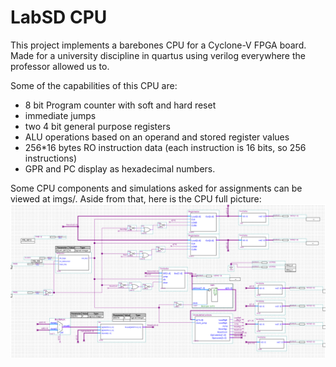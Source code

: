 # LabSD CPU
This project implements a barebones CPU for a Cyclone-V FPGA board. Made for a university discipline in quartus using verilog everywhere the professor allowed us to.

Some of the capabilities of this CPU are:
* 8 bit Program counter with soft and hard reset
* immediate jumps
* two 4 bit general purpose registers
* ALU operations based on an operand and stored register values
* 256*16 bytes RO instruction data (each instruction is 16 bits, so 256 instructions)
* GPR and PC display as hexadecimal numbers.

Some CPU components and simulations asked for assignments can be viewed at imgs/. Aside from that, here is the CPU full picture:
![FPGA CPU](./imgs/CPU.png)
